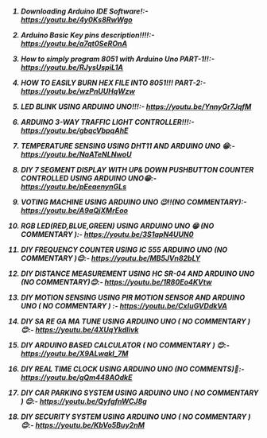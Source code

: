 <h5>

1. Downloading Arduino IDE Software!:- https://youtu.be/4y0Ks8RwWgo

2. Arduino Basic Key pins description!!!!:- https://youtu.be/a7qt0SeROnA

3. How to simply program 8051 with Arduino Uno PART-1!!:- https://youtu.be/RJysUspiL1A

4. HOW TO EASILY BURN HEX FILE INTO 8051!!! PART-2:- https://youtu.be/wzPnUUHqWzw

5. LED BLINK USING ARDUINO UNO!!!:- https://youtu.be/YnnyGr7JqfM

6. ARDUINO 3-WAY TRAFFIC LIGHT CONTROLLER!!!:- https://youtu.be/gbqcVbpqAhE

7. TEMPERATURE SENSING USING DHT11 AND ARDUINO UNO 😁:- https://youtu.be/NaATeNLNwoU

8. DIY 7 SEGMENT DISPLAY WITH UP& DOWN PUSHBUTTON COUNTER CONTROLLED USING ARDUINO UNO😁:- https://youtu.be/pEeaenynGLs

9. VOTING MACHINE USING ARDUINO UNO 😉!!(NO COMMENTARY):- https://youtu.be/A9aQjXMrEoo

10. RGB LED(RED,BLUE,GREEN) USING ARDUINO UNO 😁 (NO COMMENTARY ):- https://youtu.be/3S1apN4UUN0

11. DIY FREQUENCY COUNTER USING IC 555 ARDUINO UNO (NO COMMENTARY )😊:- https://youtu.be/MB5JVn82bLY

12. DIY DISTANCE MEASUREMENT USING HC SR-04 AND ARDUINO UNO (NO COMMENTARY)😊:- https://youtu.be/1R80Eo4KVtw

13. DIY MOTION SENSING USING PIR MOTION SENSOR AND ARDUINO UNO ( NO COMMENTARY ) :- https://youtu.be/CxIuGVDdkVA

14. DIY SA RE GA MA TUNE USING ARDUINO UNO ( NO COMMENTARY ) 😊:- https://youtu.be/4XUqYkdIivk

15. DIY ARDUINO BASED CALCULATOR ( NO COMMENTARY ) 😊:- https://youtu.be/X9ALwqkl_7M

16. DIY REAL TIME CLOCK USING ARDUINO UNO (NO COMMENTS)🤗:- https://youtu.be/gQm448AOdkE

17. DIY CAR PARKING SYSTEM USING ARDUINO UNO ( NO COMMENTARY ) 😊:- https://youtu.be/QyfgfnWCJ8g

18. DIY SECURITY SYSTEM USING ARDUINO UNO ( NO COMMENTARY ) 😊:- https://youtu.be/KbVo5Buy2nM














